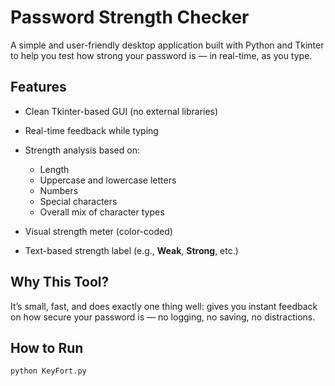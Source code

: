 # Password Strength Checker

A simple and user-friendly desktop application built with Python and Tkinter to help you test how strong your password is — in real-time, as you type.

## Features

* Clean Tkinter-based GUI (no external libraries)
* Real-time feedback while typing
* Strength analysis based on:

  * Length
  * Uppercase and lowercase letters
  * Numbers
  * Special characters
  * Overall mix of character types
* Visual strength meter (color-coded)
* Text-based strength label (e.g., **Weak**, **Strong**, etc.)

## Why This Tool?

It’s small, fast, and does exactly one thing well: gives you instant feedback on how secure your password is — no logging, no saving, no distractions.

## How to Run

```bash
python KeyFort.py
```

